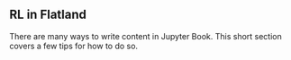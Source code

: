 RL in Flatland
---

There are many ways to write content in Jupyter Book. This short section
covers a few tips for how to do so.
